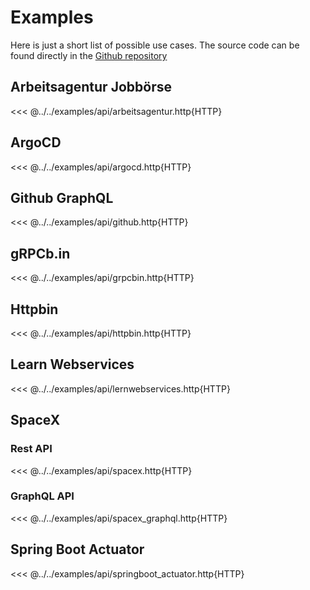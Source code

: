 # Examples

Here is just a short list of possible use cases. The source code can be found directly in the [Github repository](https://github.com/httpyac/httpyac.github.io/tree/main/examples)


## Arbeitsagentur Jobbörse

<<< @../../examples/api/arbeitsagentur.http{HTTP}

## ArgoCD

<<< @../../examples/api/argocd.http{HTTP}

## Github GraphQL

<<< @../../examples/api/github.http{HTTP}

## gRPCb.in

<<< @../../examples/api/grpcbin.http{HTTP}

## Httpbin

<<< @../../examples/api/httpbin.http{HTTP}

## Learn Webservices

<<< @../../examples/api/lernwebservices.http{HTTP}

## SpaceX

### Rest API

<<< @../../examples/api/spacex.http{HTTP}

### GraphQL API

<<< @../../examples/api/spacex_graphql.http{HTTP}

## Spring Boot Actuator

<<< @../../examples/api/springboot_actuator.http{HTTP}